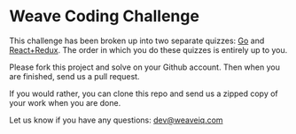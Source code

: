 # Weave Coding Challenge
This challenge has been broken up into two separate quizzes: [Go](./go) and [React+Redux](./react/hello-world). The order in which you do these quizzes is entirely up to you.

Please fork this project and solve on your Github account. Then when you are finished, send us a pull request.

If you would rather, you can clone this repo and send us a zipped copy of your work when you are done.

Let us know if you have any questions: dev@weaveiq.com

